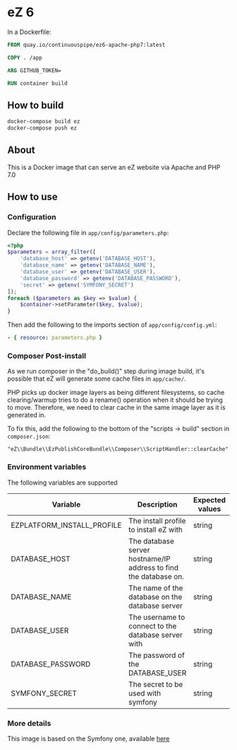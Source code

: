# eZ 6

In a Dockerfile:
```Dockerfile
FROM quay.io/continuouspipe/ez6-apache-php7:latest

COPY . /app

ARG GITHUB_TOKEN=

RUN container build
```

## How to build

```bash
docker-compose build ez
docker-compose push ez
```

## About

This is a Docker image that can serve an eZ website via Apache and PHP 7.0

## How to use

### Configuration

Declare the following file in `app/config/parameters.php`:

```php
<?php
$parameters = array_filter([
    'database_host' => getenv('DATABASE_HOST'),
    'database_name' => getenv('DATABASE_NAME'),
    'database_user' => getenv('DATABASE_USER'),
    'database_password' => getenv('DATABASE_PASSWORD'),
    'secret' => getenv('SYMFONY_SECRET')
]);
foreach ($parameters as $key => $value) {
    $container->setParameter($key, $value);
}
```

Then add the following to the imports section of `app/config/config.yml`:
```yaml
- { resource: parameters.php }
```

### Composer Post-install

As we run composer in the "do_build()" step during image build, it's possible that eZ will generate some cache files
in `app/cache/`.

PHP picks up docker image layers as being different filesystems, so cache clearing/warmup tries to do a rename() operation
when it should be trying to move. Therefore, we need to clear cache in the same image layer as it is generated in.

To fix this, add the following to the bottom of the "scripts -> build" section in `composer.json`:
```
"eZ\\Bundle\\EzPublishCoreBundle\\Composer\\ScriptHandler::clearCache"
```

### Environment variables

The following variables are supported

Variable | Description | Expected values | Default
--- | --- | --- | ----
EZPLATFORM_INSTALL_PROFILE | The install profile to install eZ with | string | clean
DATABASE_HOST | The database server hostname/IP address to find the database on. | string | database
DATABASE_NAME | The name of the database on the database server | string | ez
DATABASE_USER | The username to connect to the database server with | string | ez
DATABASE_PASSWORD | The password of the DATABASE_USER | string | PleaseChangeMeToBeASecurePassword
SYMFONY_SECRET | The secret to be used with symfony | string | PleaseChangeMeToBeASecureSecretString

### More details

This image is based on the Symfony one, available [here](../../symfony/)
